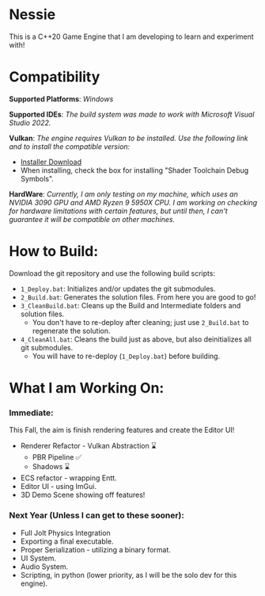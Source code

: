 # Nessie
This is a C++20 Game Engine that I am developing to learn and experiment with!

# Compatibility
**Supported Platforms**: *Windows*

**Supported IDEs**: *The build system was made to work with Microsoft Visual Studio 2022.*

**Vulkan**: *The engine requires Vulkan to be installed. Use the following link and to install the compatible version:*
- [Installer Download](https://sdk.lunarg.com/sdk/download/1.4.321.1/windows/vulkansdk-windows-X64-1.4.321.1.exe)
- When installing, check the box for installing "Shader Toolchain Debug Symbols".

**HardWare**: *Currently, I am only testing on my machine, which uses an NVIDIA 3090 GPU and AMD Ryzen 9 5950X CPU. I am working on checking for 
hardware limitations with certain features, but until then, I can't guarantee it will be compatible on other machines.*

# How to Build:
Download the git repository and use the following build scripts:
- `1_Deploy.bat`: Initializes and/or updates the git submodules.
- `2_Build.bat`: Generates the solution files. From here you are good to go!
- `3_CleanBuild.bat`: Cleans up the Build and Intermediate folders and solution files. 
    - You don't have to re-deploy after cleaning; just use `2_Build.bat` to regenerate the solution.
- `4_CleanAll.bat`: Cleans the build just as above, but also deinitializes all git submodules. 
    - You will have to re-deploy (`1_Deploy.bat`) before building.

# What I am Working On:
### Immediate:
This Fall, the aim is finish rendering features and create the Editor UI!
- Renderer Refactor - Vulkan Abstraction ⌛
    - PBR Pipeline ✅
    - Shadows ⌛
- ECS refactor - wrapping Entt.
- Editor UI - using ImGui.
- 3D Demo Scene showing off features!

### Next Year (Unless I can get to these sooner):
- Full Jolt Physics Integration
- Exporting a final executable.
- Proper Serialization - utilizing a binary format.
- UI System.
- Audio System.
- Scripting, in python (lower priority, as I will be the solo dev for this engine).